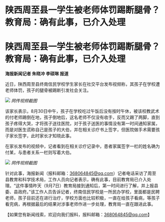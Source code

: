 # 陕西周至县一学生被老师体罚踢断腿骨？教育局：确有此事，已介入处理

# 陕西周至县一学生被老师体罚踢断腿骨？教育局：确有此事，已介入处理

**海报新闻记者 朱晓冲 李硕琳 报道**

近日，陕西周至县终南信民学校学生家长在社交平台发布视频称，其孩子在学校遭老师体罚，孩子的腿骨被踢断引发社会关注。

![](https://inews.gtimg.com/om_bt/O42fJCEX1xGorSnMWOizMxQJMQclmVauOXgy24iWGUWm4AA/1000)
_网传视频截图_

该家长表示，8月30日中午，孩子在学校吃过午饭后没有按时午休，被该校教武术的付老师踢倒在地，孩子倒地后，这名老师不仅没有收手，反而又踢了两脚，直到孩子疼得大哭，才将孩子送往医院，对于孩子送医的事情没有第一时间通知家属，而是对医生谎称自己是孩子的大伯，并在相关诊疗书上签字，但医院做手术需要孩子家长签字，此时家长才知晓此事。

在家长发布的视频中，记者看到在相关诊疗记录中，患者家属签字一栏的姓名确为付某，与患者关系一栏则写着大伯。

![](https://inews.gtimg.com/om_bt/Oo9ATXD4-tqnyrDRZPJFqY13Gw4TuLT4YEMicb9uKKGaYAA/1000)
_网传视频截图_

针对此事，海报新闻（报料邮箱：368064845@qq.com）记者电话采访了周至县教育和科学技术局，工作人员向记者表示，确有此事，目前教育局已介入处理。“这件事情昨天（9月7日）教育局接到通知后，第一时间进行了解，并上报县委、县政府。”该工作人员告诉记者，终南信民学校是一所民办学校，里面都是民聘老师，孩子目前还在进行治疗，学校方面也比较积极，一直在给孩子看病，等孩子看完病，再根据最后的结果对涉事老师作进一步处理，教育局一直在跟进此事。

【如果您有新闻线索，欢迎向我们报料，报料邮箱：368064845@qq.com】

